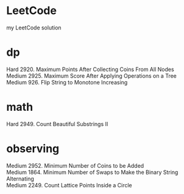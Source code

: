 # LeetCode
my LeetCode solution

# dp
Hard   2920. Maximum Points After Collecting Coins From All Nodes <br>
Medium 2925. Maximum Score After Applying Operations on a Tree <br>
Medium 926. Flip String to Monotone Increasing <br>

# math
Hard  2949. Count Beautiful Substrings II <br>

# observing
Medium 2952. Minimum Number of Coins to be Added <br>
Medium 1864. Minimum Number of Swaps to Make the Binary String Alternating <br>
Medium 2249. Count Lattice Points Inside a Circle <br>
